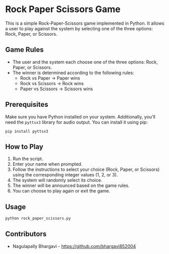 # Rock Paper Scissors Game

This is a simple Rock-Paper-Scissors game implemented in Python. It allows a user to play against the system by selecting one of the three options: Rock, Paper, or Scissors.

## Game Rules

- The user and the system each choose one of the three options: Rock, Paper, or Scissors.
- The winner is determined according to the following rules:
  - Rock vs Paper     -> Paper wins
  - Rock vs Scissors  -> Rock wins
  - Paper vs Scissors -> Scissors wins

## Prerequisites

Make sure you have Python installed on your system. Additionally, you'll need the `pyttsx3` library for audio output. You can install it using pip:

```
pip install pyttsx3
```

## How to Play

1. Run the script.
2. Enter your name when prompted.
3. Follow the instructions to select your choice (Rock, Paper, or Scissors) using the corresponding integer values (1, 2, or 3).
4. The system will randomly select its choice.
5. The winner will be announced based on the game rules.
6. You can choose to play again or exit the game.

## Usage

```python
python rock_paper_scissors.py
```

## Contributors

- Nagulapally Bhargavi - https://github.com/bhargavi852004
